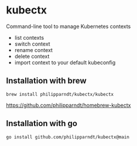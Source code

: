 # kubectx

Command-line tool to manage Kubernetes contexts

- list contexts
- switch context
- rename context
- delete context
- import context to your default kubeconfig

## Installation with brew
`brew install philipparndt/kubectx/kubectx`

https://github.com/philipparndt/homebrew-kubectx

## Installation with go
`go install github.com/philipparndt/kubectx@main`
